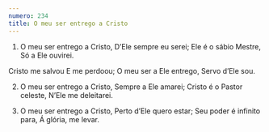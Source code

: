 ```yaml
---
numero: 234
title: O meu ser entrego a Cristo
---
```

1. O meu ser entrego a Cristo,
D’Ele sempre eu serei;
Ele é o sábio Mestre,
Só a Ele ouvirei.

Cristo me salvou
E me perdoou;
O meu ser a Ele entrego,
Servo d’Ele sou.

2. O meu ser entrego a Cristo,
Sempre a Ele amarei;
Cristo é o Pastor celeste,
N’Ele me deleitarei.

3. O meu ser entrego a Cristo,
Perto d’Ele quero estar;
Seu poder é infinito para,
Á glória, me levar.
